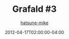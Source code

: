 ---
title: "Grafald #3"
type: "image"
date: 2012-04-17T02:00:00-04:00
draft: false
categories:
- blog
- projects
- grafald
image_path: "../img/2012/3.png"
alt_text: ""
is_subpage: true
author: "[hatsune-mike](https://cohost.org/hatsune-mike)"
---